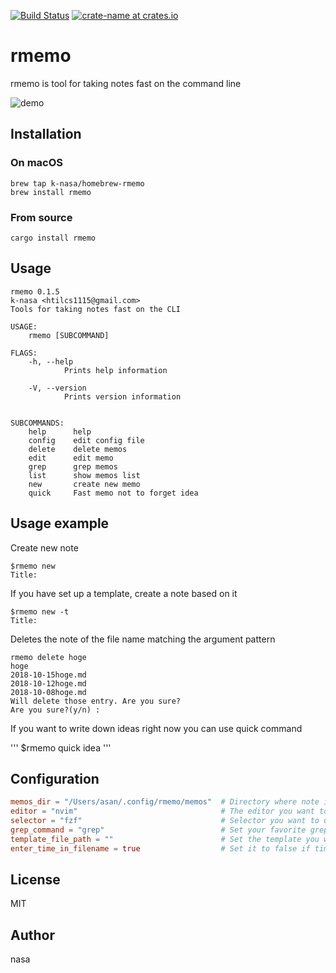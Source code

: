 [![Build Status](https://travis-ci.org/k-nasa/rmemo.svg?branch=master)](https://travis-ci.org/k-nasa/rmemo)
[![crate-name at crates.io](https://img.shields.io/crates/v/rmemo.svg)](https://crates.io/crates/rmemo)

# rmemo
rmemo is tool for taking notes fast on the command line

![demo](https://github.com/k-nasa/rmemo/blob/master/media/demo.gif)

## Installation
### On macOS
```
brew tap k-nasa/homebrew-rmemo
brew install rmemo
```

### From source
```
cargo install rmemo
```

## Usage
```
rmemo 0.1.5
k-nasa <htilcs1115@gmail.com>
Tools for taking notes fast on the CLI

USAGE:
    rmemo [SUBCOMMAND]

FLAGS:
    -h, --help
            Prints help information

    -V, --version
            Prints version information


SUBCOMMANDS:
    help      help
    config    edit config file
    delete    delete memos
    edit      edit memo
    grep      grep memos
    list      show memos list
    new       create new memo
    quick     Fast memo not to forget idea
```

## Usage example
Create new note
```
$rmemo new
Title:
```
If you have set up a template, create a note based on it
```
$rmemo new -t
Title:
```
Deletes the note of the file name matching the argument pattern
```
rmemo delete hoge
hoge
2018-10-15hoge.md
2018-10-12hoge.md
2018-10-08hoge.md
Will delete those entry. Are you sure?
Are you sure?(y/n) :
```
If you want to write down ideas right now you can use quick command

'''
$rmemo quick idea
'''

## Configuration
```toml
memos_dir = "/Users/asan/.config/rmemo/memos"  # Directory where note is stored
editor = "nvim"                                # The editor you want to use. I recommend nvim for no particular reason
selector = "fzf"                               # Selector you want to use. Please choose your favorite one
grep_command = "grep"                          # Set your favorite grep
template_file_path = ""                        # Set the template you want to use
enter_time_in_filename = true                  # Set it to false if timestamp is not required for file name
```

## License
MIT

## Author
nasa
